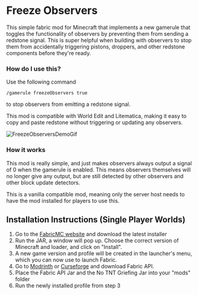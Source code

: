 # Freeze Observers

This simple fabric mod for Minecraft that implements a new gamerule that toggles the functionality of observers by preventing them from sending a redstone signal. This is super helpful when building with observers to stop them from accidentally triggering pistons, droppers, and other redstone components before they're ready. 

### How do I use this?
Use the following command
```
/gamerule freezeObservers true
```
to stop observers from emitting a redstone signal. 

This mod is compatible with World Edit and Litematica, making it easy to copy and paste redstone without triggering or updating any observers.

![FreezeObserversDemoGif](https://github.com/Flooflez/FreezeObservers/blob/1.20/assets/demo.gif?raw=true)

### How it works
This mod is really simple, and just makes observers always output a signal of 0 when the gamerule is enabled. This means observers themselves will no longer give any output, but are still detected by other observers and other block update detectors.

This is a vanilla compatible mod, meaning only the server host needs to have the mod installed for players to use this.

## Installation Instructions (Single Player Worlds)
1. Go to the [FabricMC website](https://fabricmc.net/use/installer/) and download the latest installer
2. Run the JAR, a window will pop up. Choose the correct version of Minecraft and loader, and click on "Install".
3. A new game version and profile will be created in the launcher's menu, which you can now use to launch Fabric.
4. Go to [Modrinth](https://modrinth.com/mod/fabric-api) or [Curseforge](https://www.curseforge.com/minecraft/mc-mods/fabric-api) and download Fabric API.
5. Place the Fabric API Jar and the No TNT Griefing Jar into your "mods" folder
6. Run the newly installed profile from step 3
